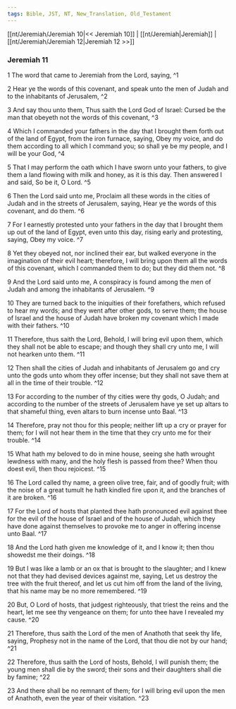 ```yaml
---
tags: Bible, JST, NT, New_Translation, Old_Testament
---
```


[[nt/Jeremiah/Jeremiah 10|<< Jeremiah 10]] | [[nt/Jeremiah|Jeremiah]] | [[nt/Jeremiah/Jeremiah 12|Jeremiah 12 >>]]

### Jeremiah 11

1 The word that came to Jeremiah from the Lord, saying,  ^1

2 Hear ye the words of this covenant, and speak unto the men of Judah and to the inhabitants of Jerusalem,  ^2

3 And say thou unto them, Thus saith the Lord God of Israel: Cursed be the man that obeyeth not the words of this covenant,  ^3

4 Which I commanded your fathers in the day that I brought them forth out of the land of Egypt, from the iron furnace, saying, Obey my voice, and do them according to all which I command you; so shall ye be my people, and I will be your God,  ^4

5 That I may perform the oath which I have sworn unto your fathers, to give them a land flowing with milk and honey, as it is this day. Then answered I and said, So be it, O Lord.  ^5

6 Then the Lord said unto me, Proclaim all these words in the cities of Judah and in the streets of Jerusalem, saying, Hear ye the words of this covenant, and do them.  ^6

7 For I earnestly protested unto your fathers in the day that I brought them up out of the land of Egypt, even unto this day, rising early and protesting, saying, Obey my voice.  ^7

8 Yet they obeyed not, nor inclined their ear, but walked everyone in the imagination of their evil heart; therefore, I will bring upon them all the words of this covenant, which I commanded them to do; but they did them not.  ^8

9 And the Lord said unto me, A conspiracy is found among the men of Judah and among the inhabitants of Jerusalem.  ^9

10 They are turned back to the iniquities of their forefathers, which refused to hear my words; and they went after other gods, to serve them; the house of Israel and the house of Judah have broken my covenant which I made with their fathers.  ^10

11 Therefore, thus saith the Lord, Behold, I will bring evil upon them, which they shall not be able to escape; and though they shall cry unto me, I will not hearken unto them.  ^11

12 Then shall the cities of Judah and inhabitants of Jerusalem go and cry unto the gods unto whom they offer incense; but they shall not save them at all in the time of their trouble.  ^12

13 For according to the number of thy cities were thy gods, O Judah; and according to the number of the streets of Jerusalem have ye set up altars to that shameful thing, even altars to burn incense unto Baal.  ^13

14 Therefore, pray not thou for this people; neither lift up a cry or prayer for them; for I will not hear them in the time that they cry unto me for their trouble.  ^14

15 What hath my beloved to do in mine house, seeing she hath wrought lewdness with many, and the holy flesh is passed from thee? When thou doest evil, then thou rejoicest.  ^15

16 The Lord called thy name, a green olive tree, fair, and of goodly fruit; with the noise of a great tumult he hath kindled fire upon it, and the branches of it are broken.  ^16

17 For the Lord of hosts that planted thee hath pronounced evil against thee for the evil of the house of Israel and of the house of Judah, which they have done against themselves to provoke me to anger in offering incense unto Baal.  ^17

18 And the Lord hath given me knowledge of it, and I know it; then thou showedst me their doings.  ^18

19 But I was like a lamb or an ox that is brought to the slaughter; and I knew not that they had devised devices against me, saying, Let us destroy the tree with the fruit thereof, and let us cut him off from the land of the living, that his name may be no more remembered.  ^19

20 But, O Lord of hosts, that judgest righteously, that triest the reins and the heart, let me see thy vengeance on them; for unto thee have I revealed my cause.  ^20

21 Therefore, thus saith the Lord of the men of Anathoth that seek thy life, saying, Prophesy not in the name of the Lord, that thou die not by our hand;  ^21

22 Therefore, thus saith the Lord of hosts, Behold, I will punish them; the young men shall die by the sword; their sons and their daughters shall die by famine;  ^22

23 And there shall be no remnant of them; for I will bring evil upon the men of Anathoth, even the year of their visitation.  ^23

 
